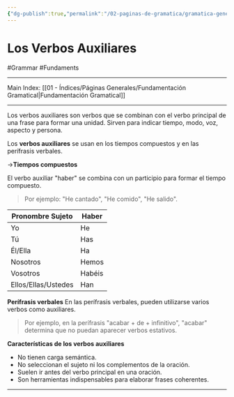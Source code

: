 ```yaml
---
{"dg-publish":true,"permalink":"/02-paginas-de-gramatica/gramatica-general/los-verbos-auxiliares/"}
---
```


# Los Verbos Auxiliares
#Grammar #Fundaments 
___
Main Index: [[01 - Índices/Páginas Generales/Fundamentación Gramatical\|Fundamentación Gramatical]]
___
Los verbos auxiliares son verbos que se combinan con el verbo principal de una frase para formar una unidad. Sirven para indicar tiempo, modo, voz, aspecto y persona.

Los **verbos auxiliares** se usan en los tiempos compuestos y en las perífrasis verbales.

→**Tiempos compuestos**

El verbo auxiliar "haber" se combina con un participio para formar el tiempo compuesto. 
>Por ejemplo: "He cantado", "He comido", "He salido".


| Pronombre Sujeto    | Haber  |
| ------------------- | ------ |
| Yo                  | He     |
| Tú                  | Has    |
| Él/Ella             | Ha     |
| Nosotros            | Hemos  |
| Vosotros            | Habéis |
| Ellos/Ellas/Ustedes | Han    |



**Perífrasis verbales**
En las perífrasis verbales, pueden utilizarse varios verbos como auxiliares. 
>Por ejemplo, en la perífrasis "acabar + de + infinitivo", "acabar" determina que no puedan aparecer verbos estativos.

**Características de los verbos auxiliares**
- No tienen carga semántica.
- No seleccionan el sujeto ni los complementos de la oración.
- Suelen ir antes del verbo principal en una oración.
- Son herramientas indispensables para elaborar frases coherentes.

___
